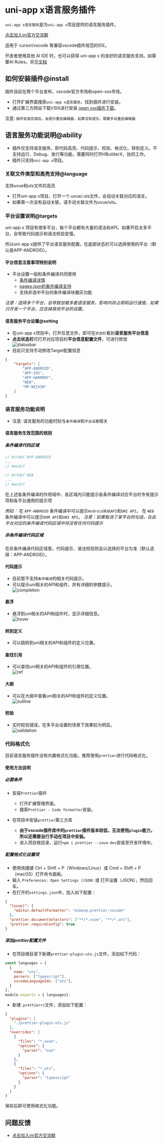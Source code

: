 # uni-app x语言服务插件

`uni-app x语言服务`是为`uni-app x`项目提供的语言服务插件。

[点击加入im官方交流群](https://im.dcloud.net.cn/#/?joinGroup=682c303383abe400024d38ba)

适用于 cursor/vscode 等兼容vscode插件规范的IDE。

开发者使用其他 AI IDE 时，也可以获得 uni-app x 的良好的语言服务支持。如需要AI Rules，另见[文档](./rules_mcp.md)

## 如何安装插件@install
插件目前在两个平台发布，vscode官方市场和open-vsx市场。
* 打开扩展界面搜索`uni-app x语言服务`，找到插件进行安装。
* 通过第三方网站下载VSIX进行安装 [open vsx插件下载](https://open-vsx.org/extension/dcloud-ide/hbuilderx-language-services)。

注意: `插件安装完成后，会提示重启编辑器，如果没有提示，需要手动重启编辑器`

## 语言服务功能说明@ability
* 插件仅支持语言服务，即代码高亮、代码提示、校验、格式化、转到定义。不支持运行、Debug、发行等功能，需要同时打开HBuilderX，协同工作。
* 插件只支持`uni-app x`项目。

### 关联文件类型和高亮支持@language
支持uvue和uts文件的高亮
* 打开uni-app x项目，打开一个.uvue/.uts文件，会自动关联对应的语言。
* 如果第一次没有自动关联，请手动关联文件为uvue/uts。

### 平台设置说明@targets
uni-app x 项目有很多平台，每个平台都有大量的语法和API。如果开启太多平台，会导致代码提示和语法校验变慢。

所以uni-app x提供了平台语言服务配置。在底部状态栏可以选择使用的平台（默认是APP-ANDROID）。

#### 平台信息注意事项特别说明
* 平台设置一般和条件编译共同使用
  * [条件编译详情](https://uniapp.dcloud.net.cn/tutorial/platform.html#preprocessor)
  * [pages.json的条件编译支持](https://uniapp.dcloud.net.cn/tutorial/platform.html#pages-json-%E7%9A%84%E6%9D%A1%E4%BB%B6%E7%BC%96%E8%AF%91)
  * 支持非选中平台的条件编译块置灰功能

*注意：选择多个平台，会导致加载多套语言服务，影响内存占用和运行速度。如果只开发一个平台，应去掉其他平台的设置。*

#### 语言服务平台设置@setting
* 在uni-app x项目中，打开任意文件，即可在`状态栏`看到**语言服务平台信息**
* **点击状态栏**可打开对应项目的**平台信息配置文件**，可进行修改
<br/> ![statusbar](https://web-ext-storage.dcloud.net.cn/doc/tutorial/lsp-plugin/statusbar.png)
* 目前只支持手动修改Target配置信息
```json
{
    "targets": [
        "APP-ANDROID",
        "APP-IOS",
        "APP-HARMONY",
        "WEB",
        "MP-WEIXIN"
    ]
}
```


### 语言服务功能说明
* 注意: 语言服务的功能时刻与`条件编译`和`平台设置`相关
#### 语言服务生效范围的规则
##### 条件编译代码区域
```js
// #ifdef APP-ANDROID
...
// #endif
```

```js
// #ifdef WEB
...
// #endif
```

在上述各条件编译的作用域中，各区域内只能提示各条件编译对应平台的专有提示项和各平台通用的提示项

*例如：*
在 `APP-ANDROID` 条件编译中可以提示`Android系统API`和`UNI API`。
在 `WEB` 条件编译中可以提示`DOM API`和`UNI API`。
*注意：如果取消了某平台的勾选，在此平台对应的条件编译代码区域中将没有任何代码提示*

##### 非条件编译代码区域
在非条件编译代码区域里，代码提示、语法校验则会以选择的平台为准（默认选择：APP-ANDROID）。

#### 代码提示
* 目前暂不支持`条件编译`的相关代码提示。
* 可以提示uni相关的API和组件，并有详细的参数提示。
<br/> ![completion](https://web-ext-storage.dcloud.net.cn/doc/tutorial/lsp-plugin/completion.png)


#### 悬浮
* 悬浮到uni相关的API和组件时，显示详细信息。
<br/> ![hover](https://web-ext-storage.dcloud.net.cn/doc/tutorial/lsp-plugin/hover.png)


#### 转到定义
* 可以跳转到uni相关的API和组件的定义位置。

#### 查找引用
* 可以查找uni相关的API和组件的引用位置。
<br/> ![ref](https://web-ext-storage.dcloud.net.cn/doc/tutorial/lsp-plugin/ref.png)

#### 大纲
* 可以在大纲中查看uni相关的API和组件的定义位置。
<br/> ![outline](https://web-ext-storage.dcloud.net.cn/doc/tutorial/lsp-plugin/outline.png)

#### 校验
* 实时校验错误，在多平台设置的场景下效果较为明显。
<br/> ![validation](https://web-ext-storage.dcloud.net.cn/doc/tutorial/lsp-plugin/validation.png)


### 代码格式化
目前语言服务插件没有内置格式化功能，推荐使用`prettier`进行代码格式化。

#### 使用方法说明
##### 必要条件
* 安装`Prettier`插件
  * 打开扩展管理界面。
  * 搜索`Prettier - Code formatter`安装。

* 在项目中安装`prettier`第三方库
  * **由于vscode插件库中的`prettier`插件版本较低，无法使用`plugin`能力，所以还需要自行手动在项目中安装。**
  * 进入项目根目录，运行`npm i prettier --save-dev`安装至开发环境中。

##### 配置格式化设置项
* 使用快捷键 Ctrl + Shift + P（Windows/Linux）或 Cmd + Shift + P（macOS）打开命令面板。
* 输入 `Preferences: Open Settings (JSON)` 或 打开设置（JSON），然后回车。
* 在打开的`settings.json`中，加入如下配置：
```json
{
  "[uvue]": {
    "editor.defaultFormatter": "esbenp.prettier-vscode"
  },
  "prettier.documentSelectors": ["**/*.uvue", "**/*.uts"],
  "prettier.requireConfig": true
}
```

##### 添加prettier配置文件
* 在项目根目录下新建`prettier-plugin-uts.js`文件，添加如下代码：
```javascript
const languages = [
  {
    name: "uts",
    parsers: ["typescript"],
    vscodeLanguageIds: ["uts"],
  }
];
module.exports = { languages};

```

* 新建`.prettierrc`文件，添加如下配置：
```json
{
  "plugins": [
    "./prettier-plugin-uts.js"
  ],
  "overrides": [
    {
      "files": "*.uvue",
      "options": {
        "parser": "vue"
      }
    },
    {
      "files": "*.uts",
      "options": {
        "parser": "typescript"
      }
    }
  ]
}
```
保存后即可使用格式化功能。

## 问题反馈
* [点击加入im官方交流群](https://im.dcloud.net.cn/#/?joinGroup=682c303383abe400024d38ba)
